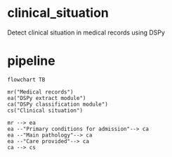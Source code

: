 # clinical_situation
Detect clinical situation in medical records using DSPy

# pipeline

```mermaid
flowchart TB

mr("Medical records")
ea("DSPy extract module")
ca("DSPy classification module")
cs("Clinical situation")

mr --> ea
ea --"Primary conditions for admission"--> ca
ea --"Main pathology"--> ca
ea --"Care provided"--> ca
ca --> cs
```
